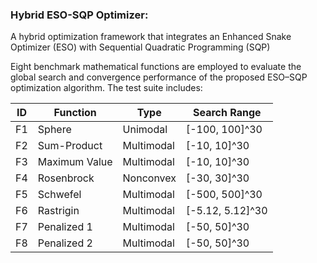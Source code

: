### Hybrid ESO-SQP Optimizer:

A hybrid optimization framework that integrates an Enhanced Snake Optimizer (ESO) with Sequential Quadratic Programming (SQP)

Eight benchmark mathematical functions are employed to evaluate the global search and convergence performance of the proposed ESO–SQP optimization algorithm. The test suite includes:

| ID | Function | Type | Search Range |
|----|-----------|------|--------------|
| F1 | Sphere | Unimodal | [-100, 100]^30 |
| F2 | Sum-Product | Multimodal | [-10, 10]^30 |
| F3 | Maximum Value | Multimodal | [-10, 10]^30 |
| F4 | Rosenbrock | Nonconvex | [-30, 30]^30 |
| F5 | Schwefel | Multimodal | [-500, 500]^30 |
| F6 | Rastrigin | Multimodal | [-5.12, 5.12]^30 |
| F7 | Penalized 1 | Multimodal | [-50, 50]^30 |
| F8 | Penalized 2 | Multimodal | [-50, 50]^30 |
